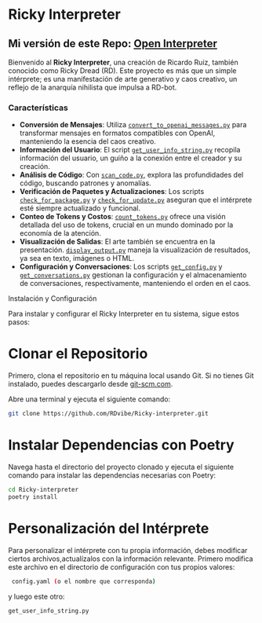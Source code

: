 # Ricky Interpreter

## Mi versión de este Repo: [Open Interpreter](https://github.com/KillianLucas/open-interpreter)

Bienvenido al **Ricky Interpreter**, una creación de Ricardo Ruiz, también conocido como Ricky Dread (RD). Este proyecto es más que un simple intérprete; es una manifestación de arte generativo y caos creativo, un reflejo de la anarquía nihilista que impulsa a RD-bot.

### Características

- **Conversión de Mensajes**: Utiliza [`convert_to_openai_messages.py`](https://github.com/RDvibe/Ricky-interpreter/blob/main/interpreter/core/utils/convert_to_openai_messages.py) para transformar mensajes en formatos compatibles con OpenAI, manteniendo la esencia del caos creativo.
- **Información del Usuario**: El script [`get_user_info_string.py`](https://github.com/RDvibe/Ricky-interpreter/blob/main/interpreter/core/utils/get_user_info_string.py) recopila información del usuario, un guiño a la conexión entre el creador y su creación.
- **Análisis de Código**: Con [`scan_code.py`](https://github.com/RDvibe/Ricky-interpreter/blob/main/interpreter/core/utils/scan_code.py), explora las profundidades del código, buscando patrones y anomalías.
- **Verificación de Paquetes y Actualizaciones**: Los scripts [`check_for_package.py`](https://github.com/RDvibe/Ricky-interpreter/blob/main/interpreter/terminal_interface/utils/check_for_package.py) y [`check_for_update.py`](https://github.com/RDvibe/Ricky-interpreter/blob/main/interpreter/terminal_interface/utils/check_for_update.py) aseguran que el intérprete esté siempre actualizado y funcional.
- **Conteo de Tokens y Costos**: [`count_tokens.py`](https://github.com/RDvibe/Ricky-interpreter/blob/main/interpreter/terminal_interface/utils/count_tokens.py) ofrece una visión detallada del uso de tokens, crucial en un mundo dominado por la economía de la atención.
- **Visualización de Salidas**: El arte también se encuentra en la presentación. [`display_output.py`](https://github.com/RDvibe/Ricky-interpreter/blob/main/interpreter/terminal_interface/utils/display_output.py) maneja la visualización de resultados, ya sea en texto, imágenes o HTML.
- **Configuración y Conversaciones**: Los scripts [`get_config.py`](https://github.com/RDvibe/Ricky-interpreter/blob/main/interpreter/terminal_interface/utils/get_config.py) y [`get_conversations.py`](https://github.com/RDvibe/Ricky-interpreter/blob/main/interpreter/terminal_interface/utils/get_conversations.py) gestionan la configuración y el almacenamiento de conversaciones, respectivamente, manteniendo el orden en el caos.
  

 Instalación y Configuración

 Para instalar y configurar el Ricky Interpreter en tu sistema, sigue estos pasos:

# Clonar el Repositorio

Primero, clona el repositorio en tu máquina local usando Git. Si no tienes Git instalado, puedes descargarlo desde [git-scm.com](https://git-scm.com/downloads).

Abre una terminal y ejecuta el siguiente comando:

```bash
git clone https://github.com/RDvibe/Ricky-interpreter.git

```
# Instalar Dependencias con Poetry
Navega hasta el directorio del proyecto clonado y ejecuta el siguiente comando para instalar las dependencias necesarias con Poetry:
```bash
cd Ricky-interpreter
poetry install

```
# Personalización del Intérprete
Para personalizar el intérprete con tu propia información, debes modificar ciertos archivos,actualízalos con la información relevante.
Primero modifica este archivo  en el directorio de configuración con tus propios valores:
```bash
 config.yaml (o el nombre que corresponda)
```
y luego este otro:
```bash
get_user_info_string.py

